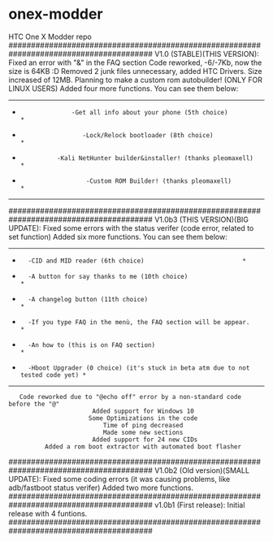 # onex-modder
HTC One X Modder repo
########################################################################################
                            V1.0 (STABLE)(THIS VERSION):
                    Fixed an error with "&" in the FAQ section
                 Code reworked, -6/-7Kb, now the size is 64KB :D
       Removed 2 junk files unnecessary, added HTC Drivers. Size increased of 12MB.
          Planning to make a custom rom autobuilder! (ONLY FOR LINUX USERS)
                Added four more functions. You can see them below:
****************************************************************************************
*                   -Get all info about your phone (5th choice)	                       *
*                      -Lock/Relock bootloader (8th choice)                            *
*               -Kali NetHunter builder&installer! (thanks pleomaxell)                 *
*                       -Custom ROM Builder! (thanks pleomaxell)                       *
****************************************************************************************
########################################################################################
                        V1.0b3 (THIS VERSION)(BIG UPDATE):
       Fixed some errors with the status verifer (code error, related to set function)
                 Added six more functions. You can see them below:
****************************************************************************************
*       -CID and MID reader (6th choice)					       *
*       -A button for say thanks to me (10th choice)                                   *
*       -A changelog button (11th choice)                                              *
*       -If you type FAQ in the menù, the FAQ section will be appear.                  *
*       -An how to (this is on FAQ section)                                            *
*       -Hboot Upgrader (0 choice) (it's stuck in beta atm due to not tested code yet) *
****************************************************************************************
       Code reworked due to "@echo off" error by a non-standard code before the "@"
                           Added support for Windows 10
                          Some Optimizations in the code
                              Time of ping decreased
                              Made some new sections
                           Added support for 24 new CIDs
              Added a rom boot extractor with automated boot flasher
########################################################################################
                           V1.0b2 (Old version)(SMALL UPDATE):
    Fixed some coding errors (it was causing problems, like adb/fastboot status verifer)
                               Added two more functions.
########################################################################################
                               v1.0b1 (First release):
                           Initial release with 4 funtions.
########################################################################################
